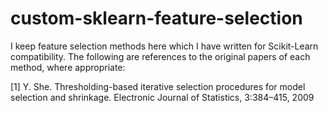 # custom-sklearn-feature-selection

I keep feature selection methods here which I have written for Scikit-Learn compatibility. The following are references to the original papers of each method, where appropriate:

[1] Y. She. Thresholding-based iterative selection procedures for model selection and shrinkage. Electronic Journal of Statistics, 3:384–415, 2009
